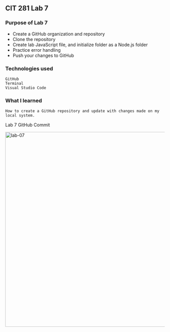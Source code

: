 ## CIT 281 Lab 7

### Purpose of Lab 7
* Create a GitHub organization and repository
* Clone the repository
* Create lab JavaScript file, and initialize folder as a Node.js folder
* Practice error handling
* Push your changes to GitHub
### Technologies used
	GitHub
	Terminal
	Visual Studio Code
### What I learned
	How to create a GitHub repository and update with changes made on my local system.


Lab 7 GitHub Commit

<img width="615" alt="lab-07" src="https://user-images.githubusercontent.com/84147507/120843635-32b23880-c523-11eb-9b75-1c4bcb89fa5c.png">
